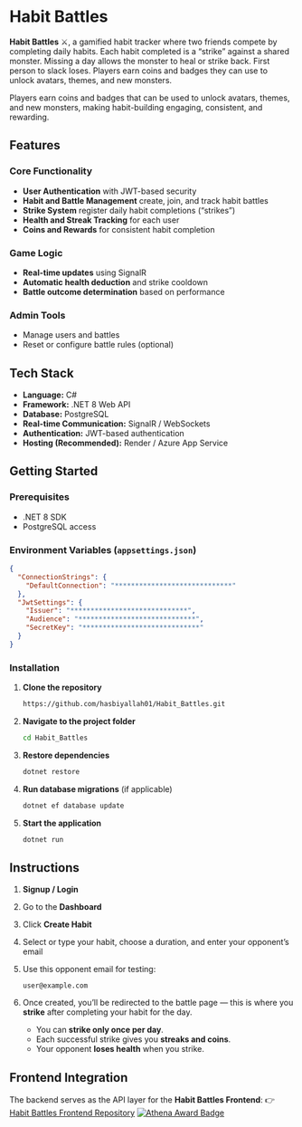 # Habit Battles

**Habit Battles** ⚔️, a gamified habit tracker where two friends compete by completing daily habits. Each habit completed is a “strike” against a shared monster. Missing a day allows the monster to heal or strike back. First person to slack loses. Players earn coins and badges they can use to unlock avatars, themes, and new monsters.

Players earn coins and badges that can be used to unlock avatars, themes, and new monsters, making habit-building engaging, consistent, and rewarding.


## Features

### Core Functionality

* **User Authentication** with JWT-based security
* **Habit and Battle Management** create, join, and track habit battles
* **Strike System** register daily habit completions (“strikes”)
* **Health and Streak Tracking** for each user
* **Coins and Rewards** for consistent habit completion

### Game Logic

* **Real-time updates** using SignalR
* **Automatic health deduction** and strike cooldown
* **Battle outcome determination** based on performance

### Admin Tools

* Manage users and battles
* Reset or configure battle rules (optional)


## Tech Stack

* **Language:** C#
* **Framework:** .NET 8 Web API
* **Database:** PostgreSQL
* **Real-time Communication:** SignalR / WebSockets
* **Authentication:** JWT-based authentication
* **Hosting (Recommended):** Render / Azure App Service


## Getting Started

### Prerequisites

* .NET 8 SDK
* PostgreSQL access

### Environment Variables (`appsettings.json`)

```json
{
  "ConnectionStrings": {
    "DefaultConnection": "*****************************"
  },
  "JwtSettings": {
    "Issuer": "*****************************",
    "Audience": "*****************************",
    "SecretKey": "*****************************"
  }
}
```

### Installation

1. **Clone the repository**

   ```bash
   https://github.com/hasbiyallah01/Habit_Battles.git
   ```

2. **Navigate to the project folder**

   ```bash
   cd Habit_Battles
   ```

3. **Restore dependencies**

   ```bash
   dotnet restore
   ```

4. **Run database migrations** (if applicable)

   ```bash
   dotnet ef database update
   ```

5. **Start the application**

   ```bash
   dotnet run
   ```

## Instructions

1. **Signup / Login**
2. Go to the **Dashboard**
3. Click **Create Habit**
4. Select or type your habit, choose a duration, and enter your opponent’s email
5. Use this opponent email for testing:

   ```
   user@example.com
   ```
6. Once created, you’ll be redirected to the battle page — this is where you **strike** after completing your habit for the day.

   * You can **strike only once per day**.
   * Each successful strike gives you **streaks and coins**.
   * Your opponent **loses health** when you strike.

## Frontend Integration

The backend serves as the API layer for the **Habit Battles Frontend**:
👉 [Habit Battles Frontend Repository](https://github.com/segunojo1/habit-battles)
[![Athena Award Badge](https://img.shields.io/endpoint?url=https%3A%2F%2Faward.athena.hackclub.com%2Fapi%2Fbadge)](https://award.athena.hackclub.com?utm_source=readme)
